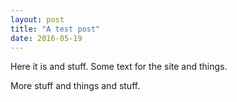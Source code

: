 ```yaml
---
layout: post
title: "A test post"
date: 2016-05-19
---
```


Here it is and stuff. Some text for the site and things.

More stuff and things and stuff.
